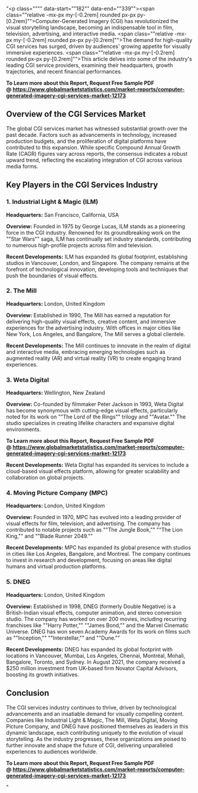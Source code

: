 "<p class="""" data-start=""182"" data-end=""339""><span class=""relative -mx-px my-[-0.2rem] rounded px-px py-[0.2rem]"">Computer-Generated Imagery (CGI) has revolutionized the visual storytelling landscape, becoming an indispensable tool in film, television, advertising, and interactive media.</span> <span class=""relative -mx-px my-[-0.2rem] rounded px-px py-[0.2rem]"">The demand for high-quality CGI services has surged, driven by audiences' growing appetite for visually immersive experiences.</span> <span class=""relative -mx-px my-[-0.2rem] rounded px-px py-[0.2rem]"">This article delves into some of the industry's leading CGI service providers, examining their headquarters, growth trajectories, and recent financial performances.</span></p>
<p class="""" data-start=""182"" data-end=""339""><strong>To Learn more about this Report, Request Free Sample PDF @&nbsp;<a href=""https://www.globalmarketstatistics.com/market-reports/computer-generated-imagery-cgi-services-market-12173"">https://www.globalmarketstatistics.com/market-reports/computer-generated-imagery-cgi-services-market-12173</a></strong></p>
<h2 class="""" data-start=""341"" data-end=""379"">Overview of the CGI Services Market</h2>
<p class="""" data-start=""381"" data-end=""538""><span class=""relative -mx-px my-[-0.2rem] rounded px-px py-[0.2rem]"">The global CGI services market has witnessed substantial growth over the past decade.</span> <span class=""relative -mx-px my-[-0.2rem] rounded px-px py-[0.2rem]"">Factors such as advancements in technology, increased production budgets, and the proliferation of digital platforms have contributed to this expansion.</span> <span class=""relative -mx-px my-[-0.2rem] rounded px-px py-[0.2rem]"">While specific Compound Annual Growth Rate (CAGR) figures vary across reports, the consensus indicates a robust upward trend, reflecting the escalating integration of CGI across various media forms.</span></p>
<h2 class="""" data-start=""540"" data-end=""583"">Key Players in the CGI Services Industry</h2>
<h3 class="""" data-start=""585"" data-end=""622"">1. Industrial Light &amp; Magic (ILM)</h3>
<p class="""" data-start=""624"" data-end=""723""><strong data-start=""624"" data-end=""641"">Headquarters:</strong> <span class=""relative -mx-px my-[-0.2rem] rounded px-px py-[0.2rem]"">San Francisco, California, USA</span></p>
<p class="""" data-start=""725"" data-end=""864""><strong data-start=""725"" data-end=""738"">Overview:</strong> <span class=""relative -mx-px my-[-0.2rem] rounded px-px py-[0.2rem]"">Founded in 1975 by George Lucas, ILM stands as a pioneering force in the CGI industry.</span> <span class=""relative -mx-px my-[-0.2rem] rounded px-px py-[0.2rem]"">Renowned for its groundbreaking work on the ""Star Wars"" saga, ILM has continually set industry standards, contributing to numerous high-profile projects across film and television.</span></p>
<p class="""" data-start=""866"" data-end=""1016""><strong data-start=""866"" data-end=""890"">Recent Developments:</strong> <span class=""relative -mx-px my-[-0.2rem] rounded px-px py-[0.2rem]"">ILM has expanded its global footprint, establishing studios in Vancouver, London, and Singapore.</span> <span class=""relative -mx-px my-[-0.2rem] rounded px-px py-[0.2rem]"">The company remains at the forefront of technological innovation, developing tools and techniques that push the boundaries of visual effects.</span></p>
<h3 class="""" data-start=""1018"" data-end=""1033"">2. The Mill</h3>
<p class="""" data-start=""1035"" data-end=""1138""><strong data-start=""1035"" data-end=""1052"">Headquarters:</strong> <span class=""relative -mx-px my-[-0.2rem] rounded px-px py-[0.2rem]"">London, United Kingdom</span></p>
<p class="""" data-start=""1140"" data-end=""1279""><strong data-start=""1140"" data-end=""1153"">Overview:</strong> <span class=""relative -mx-px my-[-0.2rem] rounded px-px py-[0.2rem]"">Established in 1990, The Mill has earned a reputation for delivering high-quality visual effects, creative content, and immersive experiences for the advertising industry.</span> <span class=""relative -mx-px my-[-0.2rem] rounded px-px py-[0.2rem]"">With offices in major cities like New York, Los Angeles, and Bangalore, The Mill serves a global clientele.</span></p>
<p class="""" data-start=""1281"" data-end=""1391""><strong data-start=""1281"" data-end=""1305"">Recent Developments:</strong> <span class=""relative -mx-px my-[-0.2rem] rounded px-px py-[0.2rem]"">The Mill continues to innovate in the realm of digital and interactive media, embracing emerging technologies such as augmented reality (AR) and virtual reality (VR) to create engaging brand experiences.</span></p>
<h3 class="""" data-start=""1393"" data-end=""1412"">3. Weta Digital</h3>
<p class="""" data-start=""1414"" data-end=""1517""><strong data-start=""1414"" data-end=""1431"">Headquarters:</strong> <span class=""relative -mx-px my-[-0.2rem] rounded px-px py-[0.2rem]"">Wellington, New Zealand</span></p>
<p class="""" data-start=""1519"" data-end=""1658""><strong data-start=""1519"" data-end=""1532"">Overview:</strong> <span class=""relative -mx-px my-[-0.2rem] rounded px-px py-[0.2rem]"">Co-founded by filmmaker Peter Jackson in 1993, Weta Digital has become synonymous with cutting-edge visual effects, particularly noted for its work on ""The Lord of the Rings"" trilogy and ""Avatar.""</span> <span class=""relative -mx-px my-[-0.2rem] rounded px-px py-[0.2rem]"">The studio specializes in creating lifelike characters and expansive digital environments.</span></p>
<p class="""" data-start=""1519"" data-end=""1658""><strong>To Learn more about this Report, Request Free Sample PDF @&nbsp;<a href=""https://www.globalmarketstatistics.com/market-reports/computer-generated-imagery-cgi-services-market-12173"">https://www.globalmarketstatistics.com/market-reports/computer-generated-imagery-cgi-services-market-12173</a></strong></p>
<p class="""" data-start=""1660"" data-end=""1770""><strong data-start=""1660"" data-end=""1684"">Recent Developments:</strong> <span class=""relative -mx-px my-[-0.2rem] rounded px-px py-[0.2rem]"">Weta Digital has expanded its services to include a cloud-based visual effects platform, allowing for greater scalability and collaboration on global projects.</span></p>
<h3 class="""" data-start=""1772"" data-end=""1807"">4. Moving Picture Company (MPC)</h3>
<p class="""" data-start=""1809"" data-end=""1912""><strong data-start=""1809"" data-end=""1826"">Headquarters:</strong> <span class=""relative -mx-px my-[-0.2rem] rounded px-px py-[0.2rem]"">London, United Kingdom</span></p>
<p class="""" data-start=""1914"" data-end=""2053""><strong data-start=""1914"" data-end=""1927"">Overview:</strong> <span class=""relative -mx-px my-[-0.2rem] rounded px-px py-[0.2rem]"">Founded in 1970, MPC has evolved into a leading provider of visual effects for film, television, and advertising.</span> <span class=""relative -mx-px my-[-0.2rem] rounded px-px py-[0.2rem]"">The company has contributed to notable projects such as ""The Jungle Book,"" ""The Lion King,"" and ""Blade Runner 2049.""</span></p>
<p class="""" data-start=""2055"" data-end=""2205""><strong data-start=""2055"" data-end=""2079"">Recent Developments:</strong> <span class=""relative -mx-px my-[-0.2rem] rounded px-px py-[0.2rem]"">MPC has expanded its global presence with studios in cities like Los Angeles, Bangalore, and Montreal.</span> <span class=""relative -mx-px my-[-0.2rem] rounded px-px py-[0.2rem]"">The company continues to invest in research and development, focusing on areas like digital humans and virtual production platforms.</span></p>
<h3 class="""" data-start=""2207"" data-end=""2218"">5. DNEG</h3>
<p class="""" data-start=""2220"" data-end=""2323""><strong data-start=""2220"" data-end=""2237"">Headquarters:</strong> <span class=""relative -mx-px my-[-0.2rem] rounded px-px py-[0.2rem]"">London, United Kingdom</span></p>
<p class="""" data-start=""2325"" data-end=""2544""><strong data-start=""2325"" data-end=""2338"">Overview:</strong> <span class=""relative -mx-px my-[-0.2rem] rounded px-px py-[0.2rem]"">Established in 1998, DNEG (formerly Double Negative) is a British-Indian visual effects, computer animation, and stereo conversion studio.</span> <span class=""relative -mx-px my-[-0.2rem] rounded px-px py-[0.2rem]"">The company has worked on over 200 movies, including recurring franchises like ""Harry Potter,"" ""James Bond,"" and the Marvel Cinematic Universe.</span> <span class=""relative -mx-px my-[-0.2rem] rounded px-px py-[0.2rem]"">DNEG has won seven Academy Awards for its work on films such as ""Inception,"" ""Interstellar,"" and ""Dune.""</span> </p>
<p class="""" data-start=""2546"" data-end=""2736""><strong data-start=""2546"" data-end=""2570"">Recent Developments:</strong> <span class=""relative -mx-px my-[-0.2rem] rounded px-px py-[0.2rem]"">DNEG has expanded its global footprint with locations in Vancouver, Mumbai, Los Angeles, Chennai, Montr&eacute;al, Mohali, Bangalore, Toronto, and Sydney.</span> <span class=""relative -mx-px my-[-0.2rem] rounded px-px py-[0.2rem]"">In August 2021, the company received a $250 million investment from UK-based firm Novator Capital Advisors, boosting its growth initiatives.</span>&nbsp;</p>
<h2 class="""" data-start=""2738"" data-end=""2751"">Conclusion</h2>
<p class="""" data-start=""2753"" data-end=""2918""><span class=""relative -mx-px my-[-0.2rem] rounded px-px py-[0.2rem]"">The CGI services industry continues to thrive, driven by technological advancements and an insatiable demand for visually compelling content.</span> <span class=""relative -mx-px my-[-0.2rem] rounded px-px py-[0.2rem]"">Companies like Industrial Light &amp; Magic, The Mill, Weta Digital, Moving Picture Company, and DNEG have positioned themselves as leaders in this dynamic landscape, each contributing uniquely to the evolution of visual storytelling.</span> <span class=""relative -mx-px my-[-0.2rem] rounded px-px py-[0.2rem]"">As the industry progresses, these organizations are poised to further innovate and shape the future of CGI, delivering unparalleled experiences to audiences worldwide.</span></p>
<p class="""" data-start=""2753"" data-end=""2918""><span class=""relative -mx-px my-[-0.2rem] rounded px-px py-[0.2rem]""><strong>To Learn more about this Report, Request Free Sample PDF @&nbsp;<a href=""https://www.globalmarketstatistics.com/market-reports/computer-generated-imagery-cgi-services-market-12173"">https://www.globalmarketstatistics.com/market-reports/computer-generated-imagery-cgi-services-market-12173</a></strong></span></p>"
